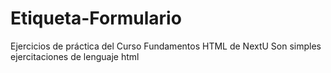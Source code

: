 # Etiqueta-Formulario
Ejercicios de práctica del Curso Fundamentos HTML de NextU
Son simples ejercitaciones de lenguaje html

